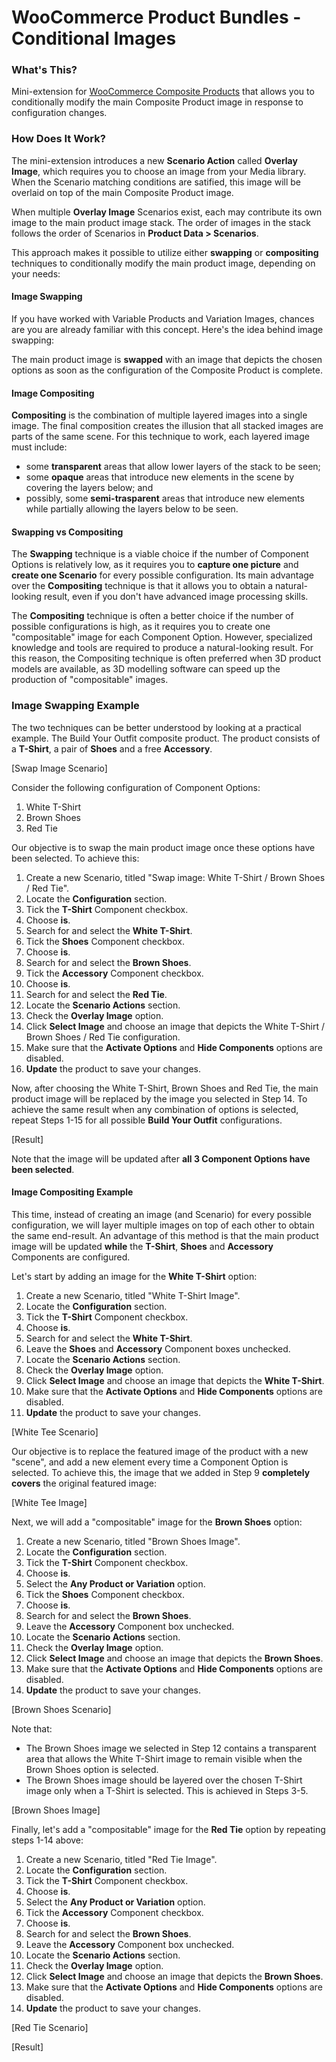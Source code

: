 # WooCommerce Product Bundles - Conditional Images

### What's This?

Mini-extension for [WooCommerce Composite Products](https://woocommerce.com/products/composite-products/) that allows you to conditionally modify the main Composite Product image in response to configuration changes.

### How Does It Work?

The mini-extension introduces a new **Scenario Action** called **Overlay Image**, which requires you to choose an image from your Media library. When the Scenario matching conditions are satified, this image will be overlaid on top of the main Composite Product image.

When multiple **Overlay Image** Scenarios exist, each may contribute its own image to the main product image stack. The order of images in the stack follows the order of Scenarios in **Product Data > Scenarios**.

This approach makes it possible to utilize either **swapping** or **compositing** techniques to conditionally modify the main product image, depending on your needs:

#### Image Swapping

If you have worked with Variable Products and Variation Images, chances are you are already familiar with this concept. Here's the idea behind image swapping: 

The main product image is **swapped** with an image that depicts the chosen options as soon as the configuration of the Composite Product is complete.

#### Image Compositing

**Compositing** is the combination of multiple layered images into a single image. The final composition creates the illusion that all stacked images are parts of the same scene. For this technique to work, each layered image must include:

* some **transparent** areas that allow lower layers of the stack to be seen;
* some **opaque** areas that introduce new elements in the scene by covering the layers below; and
* possibly, some **semi-trasparent** areas that introduce new elements while partially allowing the layers below to be seen.

#### Swapping vs Compositing

The **Swapping** technique is a viable choice if the number of Component Options is relatively low, as it requires you to **capture one picture** and **create one Scenario** for every possible configuration. Its main advantage over the **Compositing** technique is that it allows you to obtain a natural-looking result, even if you don't have advanced image processing skills.

The **Compositing** technique is often a better choice if the number of possible configurations is high, as it requires you to create one "compositable" image for each Component Option. However, specialized knowledge and tools are required to produce a natural-looking result. For this reason, the Compositing technique is often preferred when 3D product models are available, as 3D modelling software can speed up the production of "compositable" images.

### Image Swapping Example

The two techniques can be better understood by looking at a practical example. The Build Your Outfit composite product. The product consists of a **T-Shirt**, a pair of **Shoes** and a free **Accessory**.

[Swap Image Scenario]

Consider the following configuration of Component Options:

1. White T-Shirt
2. Brown Shoes
3. Red Tie

Our objective is to swap the main product image once these options have been selected. To achieve this:

1. Create a new Scenario, titled "Swap image: White T-Shirt / Brown Shoes / Red Tie".
2. Locate the **Configuration** section.
3. Tick the **T-Shirt** Component checkbox.
4. Choose **is**.
5. Search for and select the **White T-Shirt**.
6. Tick the **Shoes** Component checkbox.
7. Choose **is**.
8. Search for and select the **Brown Shoes**.
9. Tick the **Accessory** Component checkbox.
10. Choose **is**.
11. Search for and select the **Red Tie**. 
12. Locate the **Scenario Actions** section.
13. Check the **Overlay Image** option.
14. Click **Select Image** and choose an image that depicts the White T-Shirt / Brown Shoes / Red Tie configuration.
15. Make sure that the **Activate Options** and **Hide Components** options are disabled.
16. **Update** the product to save your changes.

Now, after choosing the White T-Shirt, Brown Shoes and Red Tie, the main product image will be replaced by the image you selected in Step 14. To achieve the same result when any combination of options is selected, repeat Steps 1-15 for all possible **Build Your Outfit** configurations.

[Result]

Note that the image will be updated after **all 3 Component Options have been selected**.

#### Image Compositing Example

This time, instead of creating an image (and Scenario) for every possible configuration, we will layer multiple images on top of each other to obtain the same end-result. An advantage of this method is that the main product image will be updated **while** the **T-Shirt**, **Shoes** and **Accessory** Components are configured.

Let's start by adding an image for the **White T-Shirt** option:

1. Create a new Scenario, titled "White T-Shirt Image".
2. Locate the **Configuration** section.
3. Tick the **T-Shirt** Component checkbox.
4. Choose **is**.
5. Search for and select the **White T-Shirt**.
6. Leave the **Shoes** and **Accessory** Component boxes unchecked.
7. Locate the **Scenario Actions** section.
8. Check the **Overlay Image** option.
9. Click **Select Image** and choose an image that depicts the **White T-Shirt**.
10. Make sure that the **Activate Options** and **Hide Components** options are disabled.
11. **Update** the product to save your changes.

[White Tee Scenario]

Our objective is to replace the featured image of the product with a new "scene", and add a new element every time a Component Option is selected. To achieve this, the image that we added in Step 9 **completely covers** the original featured image:

[White Tee Image]

Next, we will add a "compositable" image for the **Brown Shoes** option:

1. Create a new Scenario, titled "Brown Shoes Image".
2. Locate the **Configuration** section.
3. Tick the **T-Shirt** Component checkbox.
4. Choose **is**.
5. Select the **Any Product or Variation** option.
6. Tick the **Shoes** Component checkbox.
7. Choose **is**.
8. Search for and select the **Brown Shoes**.
9. Leave the **Accessory** Component box unchecked.
10. Locate the **Scenario Actions** section.
11. Check the **Overlay Image** option.
12. Click **Select Image** and choose an image that depicts the **Brown Shoes**.
13. Make sure that the **Activate Options** and **Hide Components** options are disabled.
14. **Update** the product to save your changes.

[Brown Shoes Scenario]

Note that:

* The Brown Shoes image we selected in Step 12 contains a transparent area that allows the White T-Shirt image to remain visible when the Brown Shoes option is selected.
* The Brown Shoes image should be layered over the chosen T-Shirt image only when a T-Shirt is selected. This is achieved in Steps 3-5.

[Brown Shoes Image]

Finally, let's add a "compositable" image for the **Red Tie** option by repeating steps 1-14 above:

1. Create a new Scenario, titled "Red Tie Image".
2. Locate the **Configuration** section.
3. Tick the **T-Shirt** Component checkbox.
4. Choose **is**.
5. Select the **Any Product or Variation** option.
6. Tick the **Accessory** Component checkbox.
7. Choose **is**.
8. Search for and select the **Brown Shoes**.
9. Leave the **Accessory** Component box unchecked.
10. Locate the **Scenario Actions** section.
11. Check the **Overlay Image** option.
12. Click **Select Image** and choose an image that depicts the **Brown Shoes**.
13. Make sure that the **Activate Options** and **Hide Components** options are disabled.
14. **Update** the product to save your changes.

[Red Tie Scenario]

[Result]

